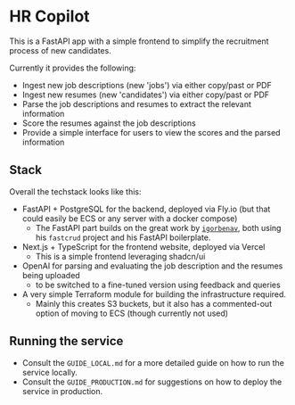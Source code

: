 # HR Copilot

This is a FastAPI app with a simple frontend to simplify the recruitment process of new candidates.

Currently it provides the following:

- Ingest new job descriptions (new 'jobs') via either copy/past or PDF
- Ingest new resumes (new 'candidates') via either copy/past or PDF
- Parse the job descriptions and resumes to extract the relevant information
- Score the resumes against the job descriptions
- Provide a simple interface for users to view the scores and the parsed information

## Stack

Overall the techstack looks like this:

- FastAPI + PostgreSQL for the backend, deployed via Fly.io (but that could easily be ECS or any server with a docker compose)
  - The FastAPI part builds on the great work by [`igorbenav`](https://github.com/igorbenav), both using his `fastcrud` project and his FastAPI boilerplate.
- Next.js + TypeScript for the frontend website, deployed via Vercel
  - This is a simple frontend leveraging shadcn/ui
- OpenAI for parsing and evaluating the job description and the resumes being uploaded
  - to be switched to a fine-tuned version using feedback and queries
- A very simple Terraform module for building the infrastructure required.
  - Mainly this creates S3 buckets, but it also has a commented-out option of moving to ECS (though currently not used)

## Running the service

- Consult the `GUIDE_LOCAL.md` for a more detailed guide on how to run the service locally.
- Consult the `GUIDE_PRODUCTION.md` for suggestions on how to deploy the service in production.
